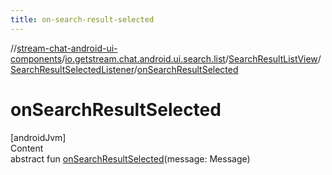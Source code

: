 ```yaml
---
title: on-search-result-selected
---
```

//[stream-chat-android-ui-components](../../../../index.md)/[io.getstream.chat.android.ui.search.list](../../index.md)/[SearchResultListView](../index.md)/[SearchResultSelectedListener](index.md)/[onSearchResultSelected](onSearchResultSelected.md)



# onSearchResultSelected  
[androidJvm]  
Content  
abstract fun [onSearchResultSelected](onSearchResultSelected.md)(message: Message)  



